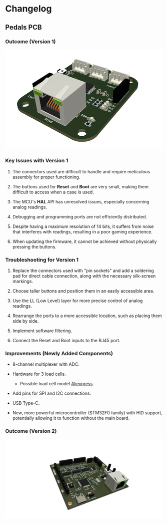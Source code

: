 # Changelog

## Pedals PCB

### Outcome (Version 1)

![pedals_v2](./img/pcb_pedales_v1.png)

### Key Issues with Version 1

1. The connectors used are difficult to handle and require meticulous assembly for proper functioning.

2. The buttons used for **Reset** and **Boot** are very small, making them difficult to access when a case is used.

3. The MCU's **HAL** API has unresolved issues, especially concerning analog readings.

4. Debugging and programming ports are not efficiently distributed.

5. Despite having a maximum resolution of 14 bits, it suffers from noise that interferes with readings, resulting in a poor gaming experience.

6. When updating the firmware, it cannot be achieved without physically pressing the buttons.

### Troubleshooting for Version 1

1. Replace the connectors used with "pin sockets" and add a soldering pad for direct cable connection, along with the necessary silk-screen markings.

2. Choose taller buttons and position them in an easily accessible area.

3. Use the LL (Low Level) layer for more precise control of analog readings.

4. Rearrange the ports to a more accessible location, such as placing them side by side.

5. Implement software filtering.

6. Connect the Reset and Boot inputs to the RJ45 port.

### Improvements (Newly Added Components)

- 8-channel multiplexer with ADC.

- Hardware for 3 load cells.
	- Possible load cell model [Aliexpress](https://es.aliexpress.com/item/1005004518830741.html).

- Add pins for SPI and I2C connections.

- USB Type-C.

- New, more powerful microcontroller (STM32F0 family) with HID support, potentially allowing it to function without the main board.

### Outcome (Version 2)

![PCB V2](./img/Pedals3.png)



